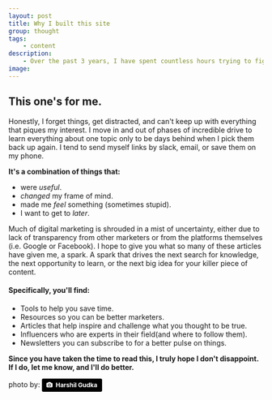 ```yaml
---
layout: post
title: Why I built this site
group: thought
tags:
    - content
description:
    - Over the past 3 years, I have spent countless hours trying to figure out how to do my job better. I've learned a lot and saved a bunch of links.
image: 
---
```

## This one's for me.

Honestly, I forget things, get distracted, and can't keep up with everything that piques my interest.  I move in and out of phases of incredible drive to learn everything about one topic only to be days behind when I pick them back up again.  I tend to send myself links by slack, email, or save them on my phone.

**It's a combination of things that:**
- were *useful*.
- *changed* my frame of mind.
- made me *feel* something (sometimes stupid).
- I want to get to *later*.

Much of digital marketing is shrouded in a mist of uncertainty, either due to lack of transparency from other marketers or from the platforms themselves (i.e. Google or Facebook).  I hope to give you what so many of these articles have given me, a spark.  A spark that drives the next search for knowledge, the next opportunity to learn, or the next big idea for your killer piece of content.

#### Specifically, you'll find:
- Tools to help you save time.
- Resources so you can be better marketers.
- Articles that help inspire and challenge what you thought to be true.
- Influencers who are experts in their field(and where to follow them).
- Newsletters you can subscribe to for a better pulse on things.

**Since you have taken the time to read this, I truly hope I don't disappoint.  If I do, let me know, and I'll do better.**


<p class="uk-text-muted uk-margin-remove-bottom">photo by: <a style="background-color:black;color:white;text-decoration:none;padding:4px 6px;font-family:-apple-system, BlinkMacSystemFont, &quot;San Francisco&quot;, &quot;Helvetica Neue&quot;, Helvetica, Ubuntu, Roboto, Noto, &quot;Segoe UI&quot;, Arial, sans-serif;font-size:12px;font-weight:bold;line-height:1.2;display:inline-block;border-radius:3px" href="https://unsplash.com/@hgudka97?utm_medium=referral&amp;utm_campaign=photographer-credit&amp;utm_content=creditBadge" target="_blank" rel="noopener noreferrer" title="Download free do whatever you want high-resolution photos from Harshil Gudka"><span style="display:inline-block;padding:2px 3px"><svg xmlns="http://www.w3.org/2000/svg" style="height:12px;width:auto;position:relative;vertical-align:middle;top:-1px;fill:white" viewBox="0 0 32 32"><title>unsplash-logo</title><path d="M20.8 18.1c0 2.7-2.2 4.8-4.8 4.8s-4.8-2.1-4.8-4.8c0-2.7 2.2-4.8 4.8-4.8 2.7.1 4.8 2.2 4.8 4.8zm11.2-7.4v14.9c0 2.3-1.9 4.3-4.3 4.3h-23.4c-2.4 0-4.3-1.9-4.3-4.3v-15c0-2.3 1.9-4.3 4.3-4.3h3.7l.8-2.3c.4-1.1 1.7-2 2.9-2h8.6c1.2 0 2.5.9 2.9 2l.8 2.4h3.7c2.4 0 4.3 1.9 4.3 4.3zm-8.6 7.5c0-4.1-3.3-7.5-7.5-7.5-4.1 0-7.5 3.4-7.5 7.5s3.3 7.5 7.5 7.5c4.2-.1 7.5-3.4 7.5-7.5z"></path></svg></span><span style="display:inline-block;padding:2px 3px">Harshil Gudka</span></a></p>
